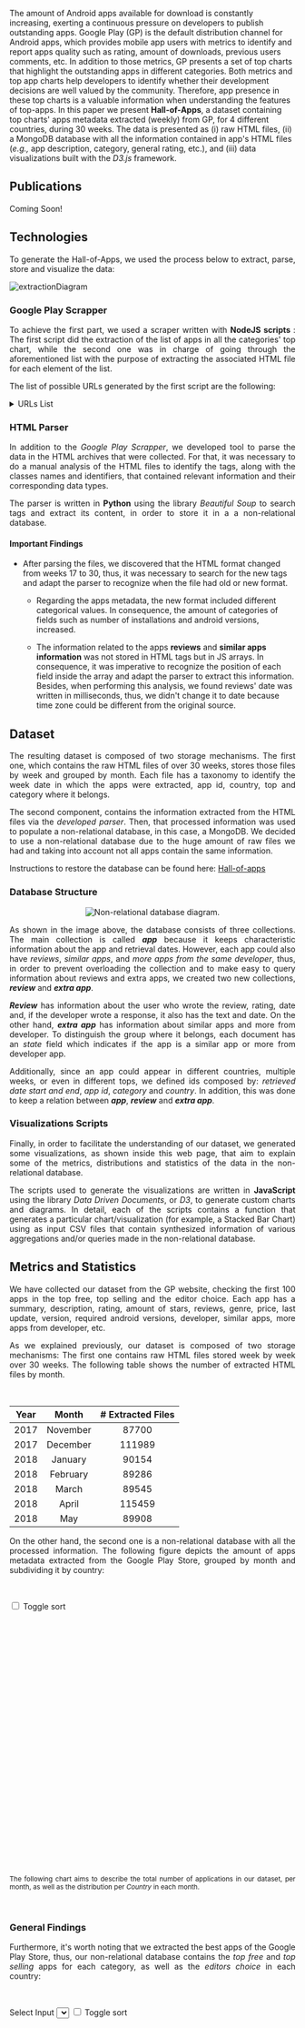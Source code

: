 
The amount of Android apps available for download is constantly increasing, exerting a continuous pressure on developers to publish outstanding apps. Google Play (GP) is the default distribution channel for Android apps, which provides mobile app users  with metrics to identify and report apps quality such as rating, amount of downloads, previous users comments, etc. In addition to those metrics, GP presents a set of top charts that highlight the outstanding apps in different categories. Both metrics and top app charts help developers to identify whether their development decisions are well valued by the community. Therefore, app presence in these top charts is a valuable information when understanding the features of top-apps. In this paper we present **Hall-of-Apps**, a dataset containing top charts' apps metadata extracted (weekly) from GP, for 4 different countries, during 30 weeks. The data is presented as (i) raw HTML files, (ii) a MongoDB database with all the information contained in app's HTML files (_e.g.,_ app description, category, general rating, etc.), and (iii) data visualizations built with the _D3.js_ framework.

## Publications
<p align="justify">
Coming Soon!
</p>

## Technologies
<p align="justify">
To generate the Hall-of-Apps, we used the process below to extract, parse, store and visualize the data:
</p>

![extractionDiagram](/assets/imgs/structural/extraction.jpg)

### Google Play Scrapper
<p align="justify">
  To achieve the first part, we used a scraper written with <strong>NodeJS scripts </strong>: The first script did the extraction of the list of apps in all the categories' top chart, while the second one was in charge of going through the aforementioned list with the purpose of extracting the associated HTML file for each element of the list.
</p>

<p align="justify">
The list of possible URLs generated by the first script are the following:
</p>

<details>
  <summary>URLs List</summary>
  
  ```json
[
    {
        "id": 1,
        "pathName": "editorChoice",
        "path": "https://play.google.com/store/apps/collection/promotion_3002800_editors_choice_apps?hl=en&gl=co",
        "country": "co"
    },
    {
        "id": 2,
        "pathName": "general_topFree",
        "path": "https://play.google.com/store/apps/collection/topselling_free?hl=en&gl=co",
        "country": "co"
    },
    {
        "id": 3,
        "pathName": "general_topSelling",
        "path": "https://play.google.com/store/apps/collection/topselling_paid?hl=en&gl=co",
        "country": "co"
    },
    {
        "id": 4,
        "pathName": "art_and_design_topFree",
        "path": "https://play.google.com/store/apps/category/ART_AND_DESIGN/collection/topselling_free?hl=en&gl=co",
        "country": "co"
    },
    {
        "id": 5,
        "pathName": "art_and_design_topSelling",
        "path": "https://play.google.com/store/apps/category/ART_AND_DESIGN/collection/topselling_paid?hl=en&gl=co",
        "country": "co"
    },
    {
        "id": 6,
        "pathName": "auto_and_vehicles_topFree",
        "path": "https://play.google.com/store/apps/category/AUTO_AND_VEHICLES/collection/topselling_free?hl=en&gl=co",
        "country": "co"
    },
    {
        "id": 7,
        "pathName": "auto_and_vehicles_topSelling",
        "path": "https://play.google.com/store/apps/category/AUTO_AND_VEHICLES/collection/topselling_paid?hl=en&gl=co",
        "country": "co"
    },
    {
        "id": 8,
        "pathName": "beauty_topFree",
        "path": "https://play.google.com/store/apps/category/BEAUTY/collection/topselling_free?hl=en&gl=co",
        "country": "co"
    },
    {
        "id": 9,
        "pathName": "beauty_topSelling",
        "path": "https://play.google.com/store/apps/category/BEAUTY/collection/topselling_paid?hl=en&gl=co",
        "country": "co"
    },
    {
        "id": 10,
        "pathName": "books_and_reference_topFree",
        "path": "https://play.google.com/store/apps/category/BOOKS_AND_REFERENCE/collection/topselling_free?hl=en&gl=co",
        "country": "co"
    },
    {
        "id": 11,
        "pathName": "books_and_reference_topSelling",
        "path": "https://play.google.com/store/apps/category/BOOKS_AND_REFERENCE/collection/topselling_paid?hl=en&gl=co",
        "country": "co"
    },
    {
        "id": 12,
        "pathName": "business_topFree",
        "path": "https://play.google.com/store/apps/category/BUSINESS/collection/topselling_free?hl=en&gl=co",
        "country": "co"
    },
    {
        "id": 13,
        "pathName": "business_topSelling",
        "path": "https://play.google.com/store/apps/category/BUSINESS/collection/topselling_paid?hl=en&gl=co",
        "country": "co"
    },
    {
        "id": 14,
        "pathName": "comics_topFree",
        "path": "https://play.google.com/store/apps/category/COMICS/collection/topselling_free?hl=en&gl=co",
        "country": "co"
    },
    {
        "id": 15,
        "pathName": "comics_topSelling",
        "path": "https://play.google.com/store/apps/category/COMICS/collection/topselling_paid?hl=en&gl=co",
        "country": "co"
    },
    {
        "id": 16,
        "pathName": "communication_topFree",
        "path": "https://play.google.com/store/apps/category/COMMUNICATION/collection/topselling_free?hl=en&gl=co",
        "country": "co"
    },
    {
        "id": 17,
        "pathName": "communication_topSelling",
        "path": "https://play.google.com/store/apps/category/COMMUNICATION/collection/topselling_paid?hl=en&gl=co",
        "country": "co"
    },
    {
        "id": 18,
        "pathName": "dating_topFree",
        "path": "https://play.google.com/store/apps/category/DATING/collection/topselling_free?hl=en&gl=co",
        "country": "co"
    },
    {
        "id": 19,
        "pathName": "dating_topSelling",
        "path": "https://play.google.com/store/apps/category/DATING/collection/topselling_paid?hl=en&gl=co",
        "country": "co"
    },
    {
        "id": 20,
        "pathName": "education_topFree",
        "path": "https://play.google.com/store/apps/category/EDUCATION/collection/topselling_free?hl=en&gl=co",
        "country": "co"
    },
    {
        "id": 21,
        "pathName": "education_topSelling",
        "path": "https://play.google.com/store/apps/category/EDUCATION/collection/topselling_paid?hl=en&gl=co",
        "country": "co"
    },
    {
        "id": 22,
        "pathName": "entertainment_topFree",
        "path": "https://play.google.com/store/apps/category/ENTERTAINMENT/collection/topselling_free?hl=en&gl=co",
        "country": "co"
    },
    {
        "id": 23,
        "pathName": "entertainment_topSelling",
        "path": "https://play.google.com/store/apps/category/ENTERTAINMENT/collection/topselling_paid?hl=en&gl=co",
        "country": "co"
    },
    {
        "id": 24,
        "pathName": "events_topFree",
        "path": "https://play.google.com/store/apps/category/EVENTS/collection/topselling_free?hl=en&gl=co",
        "country": "co"
    },
    {
        "id": 25,
        "pathName": "events_topSelling",
        "path": "https://play.google.com/store/apps/category/EVENTS/collection/topselling_paid?hl=en&gl=co",
        "country": "co"
    },
    {
        "id": 26,
        "pathName": "finance_topFree",
        "path": "https://play.google.com/store/apps/category/FINANCE/collection/topselling_free?hl=en&gl=co",
        "country": "co"
    },
    {
        "id": 27,
        "pathName": "finance_topSelling",
        "path": "https://play.google.com/store/apps/category/FINANCE/collection/topselling_paid?hl=en&gl=co",
        "country": "co"
    },
    {
        "id": 28,
        "pathName": "food_and_drink_topFree",
        "path": "https://play.google.com/store/apps/category/FOOD_AND_DRINK/collection/topselling_free?hl=en&gl=co",
        "country": "co"
    },
    {
        "id": 29,
        "pathName": "food_and_drink_topSelling",
        "path": "https://play.google.com/store/apps/category/FOOD_AND_DRINK/collection/topselling_paid?hl=en&gl=co",
        "country": "co"
    },
    {
        "id": 30,
        "pathName": "health_and_fitness_topFree",
        "path": "https://play.google.com/store/apps/category/HEALTH_AND_FITNESS/collection/topselling_free?hl=en&gl=co",
        "country": "co"
    },
    {
        "id": 31,
        "pathName": "health_and_fitness_topSelling",
        "path": "https://play.google.com/store/apps/category/HEALTH_AND_FITNESS/collection/topselling_paid?hl=en&gl=co",
        "country": "co"
    },
    {
        "id": 32,
        "pathName": "house_and_home_topFree",
        "path": "https://play.google.com/store/apps/category/HOUSE_AND_HOME/collection/topselling_free?hl=en&gl=co",
        "country": "co"
    },
    {
        "id": 33,
        "pathName": "house_and_home_topSelling",
        "path": "https://play.google.com/store/apps/category/HOUSE_AND_HOME/collection/topselling_paid?hl=en&gl=co",
        "country": "co"
    },
    {
        "id": 34,
        "pathName": "libraries_and_demo_topFree",
        "path": "https://play.google.com/store/apps/category/LIBRARIES_AND_DEMO/collection/topselling_free?hl=en&gl=co",
        "country": "co"
    },
    {
        "id": 35,
        "pathName": "libraries_and_demo_topSelling",
        "path": "https://play.google.com/store/apps/category/LIBRARIES_AND_DEMO/collection/topselling_paid?hl=en&gl=co",
        "country": "co"
    },
    {
        "id": 36,
        "pathName": "lifestyle_topFree",
        "path": "https://play.google.com/store/apps/category/LIFESTYLE/collection/topselling_free?hl=en&gl=co",
        "country": "co"
    },
    {
        "id": 37,
        "pathName": "lifestyle_topSelling",
        "path": "https://play.google.com/store/apps/category/LIFESTYLE/collection/topselling_paid?hl=en&gl=co",
        "country": "co"
    },
    {
        "id": 38,
        "pathName": "maps_and_navigation_topFree",
        "path": "https://play.google.com/store/apps/category/MAPS_AND_NAVIGATION/collection/topselling_free?hl=en&gl=co",
        "country": "co"
    },
    {
        "id": 39,
        "pathName": "maps_and_navigation_topSelling",
        "path": "https://play.google.com/store/apps/category/MAPS_AND_NAVIGATION/collection/topselling_paid?hl=en&gl=co",
        "country": "co"
    },
    {
        "id": 40,
        "pathName": "medical_topFree",
        "path": "https://play.google.com/store/apps/category/MEDICAL/collection/topselling_free?hl=en&gl=co",
        "country": "co"
    },
    {
        "id": 41,
        "pathName": "medical_topSelling",
        "path": "https://play.google.com/store/apps/category/MEDICAL/collection/topselling_paid?hl=en&gl=co",
        "country": "co"
    },
    {
        "id": 42,
        "pathName": "music_and_audio_topFree",
        "path": "https://play.google.com/store/apps/category/MUSIC_AND_AUDIO/collection/topselling_free?hl=en&gl=co",
        "country": "co"
    },
    {
        "id": 43,
        "pathName": "music_and_audio_topSelling",
        "path": "https://play.google.com/store/apps/category/MUSIC_AND_AUDIO/collection/topselling_paid?hl=en&gl=co",
        "country": "co"
    },
    {
        "id": 44,
        "pathName": "news_and_magazines_topFree",
        "path": "https://play.google.com/store/apps/category/NEWS_AND_MAGAZINES/collection/topselling_free?hl=en&gl=co",
        "country": "co"
    },
    {
        "id": 45,
        "pathName": "news_and_magazines_topSelling",
        "path": "https://play.google.com/store/apps/category/NEWS_AND_MAGAZINES/collection/topselling_paid?hl=en&gl=co",
        "country": "co"
    },
    {
        "id": 46,
        "pathName": "parenting_topFree",
        "path": "https://play.google.com/store/apps/category/PARENTING/collection/topselling_free?hl=en&gl=co",
        "country": "co"
    },
    {
        "id": 47,
        "pathName": "parenting_topSelling",
        "path": "https://play.google.com/store/apps/category/PARENTING/collection/topselling_paid?hl=en&gl=co",
        "country": "co"
    },
    {
        "id": 48,
        "pathName": "personalization_topFree",
        "path": "https://play.google.com/store/apps/category/PERSONALIZATION/collection/topselling_free?hl=en&gl=co",
        "country": "co"
    },
    {
        "id": 49,
        "pathName": "personalization_topSelling",
        "path": "https://play.google.com/store/apps/category/PERSONALIZATION/collection/topselling_paid?hl=en&gl=co",
        "country": "co"
    },
    {
        "id": 50,
        "pathName": "photography_topFree",
        "path": "https://play.google.com/store/apps/category/PHOTOGRAPHY/collection/topselling_free?hl=en&gl=co",
        "country": "co"
    },
    {
        "id": 51,
        "pathName": "photography_topSelling",
        "path": "https://play.google.com/store/apps/category/PHOTOGRAPHY/collection/topselling_paid?hl=en&gl=co",
        "country": "co"
    },
    {
        "id": 52,
        "pathName": "productivity_topFree",
        "path": "https://play.google.com/store/apps/category/PRODUCTIVITY/collection/topselling_free?hl=en&gl=co",
        "country": "co"
    },
    {
        "id": 53,
        "pathName": "productivity_topSelling",
        "path": "https://play.google.com/store/apps/category/PRODUCTIVITY/collection/topselling_paid?hl=en&gl=co",
        "country": "co"
    },
    {
        "id": 54,
        "pathName": "shopping_topFree",
        "path": "https://play.google.com/store/apps/category/SHOPPING/collection/topselling_free?hl=en&gl=co",
        "country": "co"
    },
    {
        "id": 55,
        "pathName": "shopping_topSelling",
        "path": "https://play.google.com/store/apps/category/SHOPPING/collection/topselling_paid?hl=en&gl=co",
        "country": "co"
    },
    {
        "id": 56,
        "pathName": "social_topFree",
        "path": "https://play.google.com/store/apps/category/SOCIAL/collection/topselling_free?hl=en&gl=co",
        "country": "co"
    },
    {
        "id": 57,
        "pathName": "social_topSelling",
        "path": "https://play.google.com/store/apps/category/SOCIAL/collection/topselling_paid?hl=en&gl=co",
        "country": "co"
    },
    {
        "id": 58,
        "pathName": "sports_topFree",
        "path": "https://play.google.com/store/apps/category/SPORTS/collection/topselling_free?hl=en&gl=co",
        "country": "co"
    },
    {
        "id": 59,
        "pathName": "sports_topSelling",
        "path": "https://play.google.com/store/apps/category/SPORTS/collection/topselling_paid?hl=en&gl=co",
        "country": "co"
    },
    {
        "id": 60,
        "pathName": "tools_topFree",
        "path": "https://play.google.com/store/apps/category/TOOLS/collection/topselling_free?hl=en&gl=co",
        "country": "co"
    },
    {
        "id": 61,
        "pathName": "tools_topSelling",
        "path": "https://play.google.com/store/apps/category/TOOLS/collection/topselling_paid?hl=en&gl=co",
        "country": "co"
    },
    {
        "id": 62,
        "pathName": "travel_and_local_topFree",
        "path": "https://play.google.com/store/apps/category/TRAVEL_AND_LOCAL/collection/topselling_free?hl=en&gl=co",
        "country": "co"
    },
    {
        "id": 63,
        "pathName": "travel_and_local_topSelling",
        "path": "https://play.google.com/store/apps/category/TRAVEL_AND_LOCAL/collection/topselling_paid?hl=en&gl=co",
        "country": "co"
    },
    {
        "id": 64,
        "pathName": "video_players_topFree",
        "path": "https://play.google.com/store/apps/category/VIDEO_PLAYERS/collection/topselling_free?hl=en&gl=co",
        "country": "co"
    },
    {
        "id": 65,
        "pathName": "video_players_topSelling",
        "path": "https://play.google.com/store/apps/category/VIDEO_PLAYERS/collection/topselling_paid?hl=en&gl=co",
        "country": "co"
    },
    {
        "id": 66,
        "pathName": "weather_topFree",
        "path": "https://play.google.com/store/apps/category/WEATHER/collection/topselling_free?hl=en&gl=co",
        "country": "co"
    },
    {
        "id": 67,
        "pathName": "weather_topSelling",
        "path": "https://play.google.com/store/apps/category/WEATHER/collection/topselling_paid?hl=en&gl=co",
        "country": "co"
    },
    {
        "id": 68,
        "pathName": "editorChoice",
        "path": "https://play.google.com/store/apps/collection/promotion_3002800_editors_choice_apps?hl=en&gl=us",
        "country": "us"
    },
    {
        "id": 69,
        "pathName": "general_topFree",
        "path": "https://play.google.com/store/apps/collection/topselling_free?hl=en&gl=us",
        "country": "us"
    },
    {
        "id": 70,
        "pathName": "general_topSelling",
        "path": "https://play.google.com/store/apps/collection/topselling_paid?hl=en&gl=us",
        "country": "us"
    },
    {
        "id": 71,
        "pathName": "art_and_design_topFree",
        "path": "https://play.google.com/store/apps/category/ART_AND_DESIGN/collection/topselling_free?hl=en&gl=us",
        "country": "us"
    },
    {
        "id": 72,
        "pathName": "art_and_design_topSelling",
        "path": "https://play.google.com/store/apps/category/ART_AND_DESIGN/collection/topselling_paid?hl=en&gl=us",
        "country": "us"
    },
    {
        "id": 73,
        "pathName": "auto_and_vehicles_topFree",
        "path": "https://play.google.com/store/apps/category/AUTO_AND_VEHICLES/collection/topselling_free?hl=en&gl=us",
        "country": "us"
    },
    {
        "id": 74,
        "pathName": "auto_and_vehicles_topSelling",
        "path": "https://play.google.com/store/apps/category/AUTO_AND_VEHICLES/collection/topselling_paid?hl=en&gl=us",
        "country": "us"
    },
    {
        "id": 75,
        "pathName": "beauty_topFree",
        "path": "https://play.google.com/store/apps/category/BEAUTY/collection/topselling_free?hl=en&gl=us",
        "country": "us"
    },
    {
        "id": 76,
        "pathName": "beauty_topSelling",
        "path": "https://play.google.com/store/apps/category/BEAUTY/collection/topselling_paid?hl=en&gl=us",
        "country": "us"
    },
    {
        "id": 77,
        "pathName": "books_and_reference_topFree",
        "path": "https://play.google.com/store/apps/category/BOOKS_AND_REFERENCE/collection/topselling_free?hl=en&gl=us",
        "country": "us"
    },
    {
        "id": 78,
        "pathName": "books_and_reference_topSelling",
        "path": "https://play.google.com/store/apps/category/BOOKS_AND_REFERENCE/collection/topselling_paid?hl=en&gl=us",
        "country": "us"
    },
    {
        "id": 79,
        "pathName": "business_topFree",
        "path": "https://play.google.com/store/apps/category/BUSINESS/collection/topselling_free?hl=en&gl=us",
        "country": "us"
    },
    {
        "id": 80,
        "pathName": "business_topSelling",
        "path": "https://play.google.com/store/apps/category/BUSINESS/collection/topselling_paid?hl=en&gl=us",
        "country": "us"
    },
    {
        "id": 81,
        "pathName": "comics_topFree",
        "path": "https://play.google.com/store/apps/category/COMICS/collection/topselling_free?hl=en&gl=us",
        "country": "us"
    },
    {
        "id": 82,
        "pathName": "comics_topSelling",
        "path": "https://play.google.com/store/apps/category/COMICS/collection/topselling_paid?hl=en&gl=us",
        "country": "us"
    },
    {
        "id": 83,
        "pathName": "communication_topFree",
        "path": "https://play.google.com/store/apps/category/COMMUNICATION/collection/topselling_free?hl=en&gl=us",
        "country": "us"
    },
    {
        "id": 84,
        "pathName": "communication_topSelling",
        "path": "https://play.google.com/store/apps/category/COMMUNICATION/collection/topselling_paid?hl=en&gl=us",
        "country": "us"
    },
    {
        "id": 85,
        "pathName": "dating_topFree",
        "path": "https://play.google.com/store/apps/category/DATING/collection/topselling_free?hl=en&gl=us",
        "country": "us"
    },
    {
        "id": 86,
        "pathName": "dating_topSelling",
        "path": "https://play.google.com/store/apps/category/DATING/collection/topselling_paid?hl=en&gl=us",
        "country": "us"
    },
    {
        "id": 87,
        "pathName": "education_topFree",
        "path": "https://play.google.com/store/apps/category/EDUCATION/collection/topselling_free?hl=en&gl=us",
        "country": "us"
    },
    {
        "id": 88,
        "pathName": "education_topSelling",
        "path": "https://play.google.com/store/apps/category/EDUCATION/collection/topselling_paid?hl=en&gl=us",
        "country": "us"
    },
    {
        "id": 89,
        "pathName": "entertainment_topFree",
        "path": "https://play.google.com/store/apps/category/ENTERTAINMENT/collection/topselling_free?hl=en&gl=us",
        "country": "us"
    },
    {
        "id": 90,
        "pathName": "entertainment_topSelling",
        "path": "https://play.google.com/store/apps/category/ENTERTAINMENT/collection/topselling_paid?hl=en&gl=us",
        "country": "us"
    },
    {
        "id": 91,
        "pathName": "events_topFree",
        "path": "https://play.google.com/store/apps/category/EVENTS/collection/topselling_free?hl=en&gl=us",
        "country": "us"
    },
    {
        "id": 92,
        "pathName": "events_topSelling",
        "path": "https://play.google.com/store/apps/category/EVENTS/collection/topselling_paid?hl=en&gl=us",
        "country": "us"
    },
    {
        "id": 93,
        "pathName": "finance_topFree",
        "path": "https://play.google.com/store/apps/category/FINANCE/collection/topselling_free?hl=en&gl=us",
        "country": "us"
    },
    {
        "id": 94,
        "pathName": "finance_topSelling",
        "path": "https://play.google.com/store/apps/category/FINANCE/collection/topselling_paid?hl=en&gl=us",
        "country": "us"
    },
    {
        "id": 95,
        "pathName": "food_and_drink_topFree",
        "path": "https://play.google.com/store/apps/category/FOOD_AND_DRINK/collection/topselling_free?hl=en&gl=us",
        "country": "us"
    },
    {
        "id": 96,
        "pathName": "food_and_drink_topSelling",
        "path": "https://play.google.com/store/apps/category/FOOD_AND_DRINK/collection/topselling_paid?hl=en&gl=us",
        "country": "us"
    },
    {
        "id": 97,
        "pathName": "health_and_fitness_topFree",
        "path": "https://play.google.com/store/apps/category/HEALTH_AND_FITNESS/collection/topselling_free?hl=en&gl=us",
        "country": "us"
    },
    {
        "id": 98,
        "pathName": "health_and_fitness_topSelling",
        "path": "https://play.google.com/store/apps/category/HEALTH_AND_FITNESS/collection/topselling_paid?hl=en&gl=us",
        "country": "us"
    },
    {
        "id": 99,
        "pathName": "house_and_home_topFree",
        "path": "https://play.google.com/store/apps/category/HOUSE_AND_HOME/collection/topselling_free?hl=en&gl=us",
        "country": "us"
    },
    {
        "id": 100,
        "pathName": "house_and_home_topSelling",
        "path": "https://play.google.com/store/apps/category/HOUSE_AND_HOME/collection/topselling_paid?hl=en&gl=us",
        "country": "us"
    },
    {
        "id": 101,
        "pathName": "libraries_and_demo_topFree",
        "path": "https://play.google.com/store/apps/category/LIBRARIES_AND_DEMO/collection/topselling_free?hl=en&gl=us",
        "country": "us"
    },
    {
        "id": 102,
        "pathName": "libraries_and_demo_topSelling",
        "path": "https://play.google.com/store/apps/category/LIBRARIES_AND_DEMO/collection/topselling_paid?hl=en&gl=us",
        "country": "us"
    },
    {
        "id": 103,
        "pathName": "lifestyle_topFree",
        "path": "https://play.google.com/store/apps/category/LIFESTYLE/collection/topselling_free?hl=en&gl=us",
        "country": "us"
    },
    {
        "id": 104,
        "pathName": "lifestyle_topSelling",
        "path": "https://play.google.com/store/apps/category/LIFESTYLE/collection/topselling_paid?hl=en&gl=us",
        "country": "us"
    },
    {
        "id": 105,
        "pathName": "maps_and_navigation_topFree",
        "path": "https://play.google.com/store/apps/category/MAPS_AND_NAVIGATION/collection/topselling_free?hl=en&gl=us",
        "country": "us"
    },
    {
        "id": 106,
        "pathName": "maps_and_navigation_topSelling",
        "path": "https://play.google.com/store/apps/category/MAPS_AND_NAVIGATION/collection/topselling_paid?hl=en&gl=us",
        "country": "us"
    },
    {
        "id": 107,
        "pathName": "medical_topFree",
        "path": "https://play.google.com/store/apps/category/MEDICAL/collection/topselling_free?hl=en&gl=us",
        "country": "us"
    },
    {
        "id": 108,
        "pathName": "medical_topSelling",
        "path": "https://play.google.com/store/apps/category/MEDICAL/collection/topselling_paid?hl=en&gl=us",
        "country": "us"
    },
    {
        "id": 109,
        "pathName": "music_and_audio_topFree",
        "path": "https://play.google.com/store/apps/category/MUSIC_AND_AUDIO/collection/topselling_free?hl=en&gl=us",
        "country": "us"
    },
    {
        "id": 110,
        "pathName": "music_and_audio_topSelling",
        "path": "https://play.google.com/store/apps/category/MUSIC_AND_AUDIO/collection/topselling_paid?hl=en&gl=us",
        "country": "us"
    },
    {
        "id": 111,
        "pathName": "news_and_magazines_topFree",
        "path": "https://play.google.com/store/apps/category/NEWS_AND_MAGAZINES/collection/topselling_free?hl=en&gl=us",
        "country": "us"
    },
    {
        "id": 112,
        "pathName": "news_and_magazines_topSelling",
        "path": "https://play.google.com/store/apps/category/NEWS_AND_MAGAZINES/collection/topselling_paid?hl=en&gl=us",
        "country": "us"
    },
    {
        "id": 113,
        "pathName": "parenting_topFree",
        "path": "https://play.google.com/store/apps/category/PARENTING/collection/topselling_free?hl=en&gl=us",
        "country": "us"
    },
    {
        "id": 114,
        "pathName": "parenting_topSelling",
        "path": "https://play.google.com/store/apps/category/PARENTING/collection/topselling_paid?hl=en&gl=us",
        "country": "us"
    },
    {
        "id": 115,
        "pathName": "personalization_topFree",
        "path": "https://play.google.com/store/apps/category/PERSONALIZATION/collection/topselling_free?hl=en&gl=us",
        "country": "us"
    },
    {
        "id": 116,
        "pathName": "personalization_topSelling",
        "path": "https://play.google.com/store/apps/category/PERSONALIZATION/collection/topselling_paid?hl=en&gl=us",
        "country": "us"
    },
    {
        "id": 117,
        "pathName": "photography_topFree",
        "path": "https://play.google.com/store/apps/category/PHOTOGRAPHY/collection/topselling_free?hl=en&gl=us",
        "country": "us"
    },
    {
        "id": 118,
        "pathName": "photography_topSelling",
        "path": "https://play.google.com/store/apps/category/PHOTOGRAPHY/collection/topselling_paid?hl=en&gl=us",
        "country": "us"
    },
    {
        "id": 119,
        "pathName": "productivity_topFree",
        "path": "https://play.google.com/store/apps/category/PRODUCTIVITY/collection/topselling_free?hl=en&gl=us",
        "country": "us"
    },
    {
        "id": 120,
        "pathName": "productivity_topSelling",
        "path": "https://play.google.com/store/apps/category/PRODUCTIVITY/collection/topselling_paid?hl=en&gl=us",
        "country": "us"
    },
    {
        "id": 121,
        "pathName": "shopping_topFree",
        "path": "https://play.google.com/store/apps/category/SHOPPING/collection/topselling_free?hl=en&gl=us",
        "country": "us"
    },
    {
        "id": 122,
        "pathName": "shopping_topSelling",
        "path": "https://play.google.com/store/apps/category/SHOPPING/collection/topselling_paid?hl=en&gl=us",
        "country": "us"
    },
    {
        "id": 123,
        "pathName": "social_topFree",
        "path": "https://play.google.com/store/apps/category/SOCIAL/collection/topselling_free?hl=en&gl=us",
        "country": "us"
    },
    {
        "id": 124,
        "pathName": "social_topSelling",
        "path": "https://play.google.com/store/apps/category/SOCIAL/collection/topselling_paid?hl=en&gl=us",
        "country": "us"
    },
    {
        "id": 125,
        "pathName": "sports_topFree",
        "path": "https://play.google.com/store/apps/category/SPORTS/collection/topselling_free?hl=en&gl=us",
        "country": "us"
    },
    {
        "id": 126,
        "pathName": "sports_topSelling",
        "path": "https://play.google.com/store/apps/category/SPORTS/collection/topselling_paid?hl=en&gl=us",
        "country": "us"
    },
    {
        "id": 127,
        "pathName": "tools_topFree",
        "path": "https://play.google.com/store/apps/category/TOOLS/collection/topselling_free?hl=en&gl=us",
        "country": "us"
    },
    {
        "id": 128,
        "pathName": "tools_topSelling",
        "path": "https://play.google.com/store/apps/category/TOOLS/collection/topselling_paid?hl=en&gl=us",
        "country": "us"
    },
    {
        "id": 129,
        "pathName": "travel_and_local_topFree",
        "path": "https://play.google.com/store/apps/category/TRAVEL_AND_LOCAL/collection/topselling_free?hl=en&gl=us",
        "country": "us"
    },
    {
        "id": 130,
        "pathName": "travel_and_local_topSelling",
        "path": "https://play.google.com/store/apps/category/TRAVEL_AND_LOCAL/collection/topselling_paid?hl=en&gl=us",
        "country": "us"
    },
    {
        "id": 131,
        "pathName": "video_players_topFree",
        "path": "https://play.google.com/store/apps/category/VIDEO_PLAYERS/collection/topselling_free?hl=en&gl=us",
        "country": "us"
    },
    {
        "id": 132,
        "pathName": "video_players_topSelling",
        "path": "https://play.google.com/store/apps/category/VIDEO_PLAYERS/collection/topselling_paid?hl=en&gl=us",
        "country": "us"
    },
    {
        "id": 133,
        "pathName": "weather_topFree",
        "path": "https://play.google.com/store/apps/category/WEATHER/collection/topselling_free?hl=en&gl=us",
        "country": "us"
    },
    {
        "id": 134,
        "pathName": "weather_topSelling",
        "path": "https://play.google.com/store/apps/category/WEATHER/collection/topselling_paid?hl=en&gl=us",
        "country": "us"
    },
    {
        "id": 135,
        "pathName": "editorChoice",
        "path": "https://play.google.com/store/apps/collection/promotion_3002800_editors_choice_apps?hl=en&gl=br",
        "country": "br"
    },
    {
        "id": 136,
        "pathName": "general_topFree",
        "path": "https://play.google.com/store/apps/collection/topselling_free?hl=en&gl=br",
        "country": "br"
    },
    {
        "id": 137,
        "pathName": "general_topSelling",
        "path": "https://play.google.com/store/apps/collection/topselling_paid?hl=en&gl=br",
        "country": "br"
    },
    {
        "id": 138,
        "pathName": "art_and_design_topFree",
        "path": "https://play.google.com/store/apps/category/ART_AND_DESIGN/collection/topselling_free?hl=en&gl=br",
        "country": "br"
    },
    {
        "id": 139,
        "pathName": "art_and_design_topSelling",
        "path": "https://play.google.com/store/apps/category/ART_AND_DESIGN/collection/topselling_paid?hl=en&gl=br",
        "country": "br"
    },
    {
        "id": 140,
        "pathName": "auto_and_vehicles_topFree",
        "path": "https://play.google.com/store/apps/category/AUTO_AND_VEHICLES/collection/topselling_free?hl=en&gl=br",
        "country": "br"
    },
    {
        "id": 141,
        "pathName": "auto_and_vehicles_topSelling",
        "path": "https://play.google.com/store/apps/category/AUTO_AND_VEHICLES/collection/topselling_paid?hl=en&gl=br",
        "country": "br"
    },
    {
        "id": 142,
        "pathName": "beauty_topFree",
        "path": "https://play.google.com/store/apps/category/BEAUTY/collection/topselling_free?hl=en&gl=br",
        "country": "br"
    },
    {
        "id": 143,
        "pathName": "beauty_topSelling",
        "path": "https://play.google.com/store/apps/category/BEAUTY/collection/topselling_paid?hl=en&gl=br",
        "country": "br"
    },
    {
        "id": 144,
        "pathName": "books_and_reference_topFree",
        "path": "https://play.google.com/store/apps/category/BOOKS_AND_REFERENCE/collection/topselling_free?hl=en&gl=br",
        "country": "br"
    },
    {
        "id": 145,
        "pathName": "books_and_reference_topSelling",
        "path": "https://play.google.com/store/apps/category/BOOKS_AND_REFERENCE/collection/topselling_paid?hl=en&gl=br",
        "country": "br"
    },
    {
        "id": 146,
        "pathName": "business_topFree",
        "path": "https://play.google.com/store/apps/category/BUSINESS/collection/topselling_free?hl=en&gl=br",
        "country": "br"
    },
    {
        "id": 147,
        "pathName": "business_topSelling",
        "path": "https://play.google.com/store/apps/category/BUSINESS/collection/topselling_paid?hl=en&gl=br",
        "country": "br"
    },
    {
        "id": 148,
        "pathName": "comics_topFree",
        "path": "https://play.google.com/store/apps/category/COMICS/collection/topselling_free?hl=en&gl=br",
        "country": "br"
    },
    {
        "id": 149,
        "pathName": "comics_topSelling",
        "path": "https://play.google.com/store/apps/category/COMICS/collection/topselling_paid?hl=en&gl=br",
        "country": "br"
    },
    {
        "id": 150,
        "pathName": "communication_topFree",
        "path": "https://play.google.com/store/apps/category/COMMUNICATION/collection/topselling_free?hl=en&gl=br",
        "country": "br"
    },
    {
        "id": 151,
        "pathName": "communication_topSelling",
        "path": "https://play.google.com/store/apps/category/COMMUNICATION/collection/topselling_paid?hl=en&gl=br",
        "country": "br"
    },
    {
        "id": 152,
        "pathName": "dating_topFree",
        "path": "https://play.google.com/store/apps/category/DATING/collection/topselling_free?hl=en&gl=br",
        "country": "br"
    },
    {
        "id": 153,
        "pathName": "dating_topSelling",
        "path": "https://play.google.com/store/apps/category/DATING/collection/topselling_paid?hl=en&gl=br",
        "country": "br"
    },
    {
        "id": 154,
        "pathName": "education_topFree",
        "path": "https://play.google.com/store/apps/category/EDUCATION/collection/topselling_free?hl=en&gl=br",
        "country": "br"
    },
    {
        "id": 155,
        "pathName": "education_topSelling",
        "path": "https://play.google.com/store/apps/category/EDUCATION/collection/topselling_paid?hl=en&gl=br",
        "country": "br"
    },
    {
        "id": 156,
        "pathName": "entertainment_topFree",
        "path": "https://play.google.com/store/apps/category/ENTERTAINMENT/collection/topselling_free?hl=en&gl=br",
        "country": "br"
    },
    {
        "id": 157,
        "pathName": "entertainment_topSelling",
        "path": "https://play.google.com/store/apps/category/ENTERTAINMENT/collection/topselling_paid?hl=en&gl=br",
        "country": "br"
    },
    {
        "id": 158,
        "pathName": "events_topFree",
        "path": "https://play.google.com/store/apps/category/EVENTS/collection/topselling_free?hl=en&gl=br",
        "country": "br"
    },
    {
        "id": 159,
        "pathName": "events_topSelling",
        "path": "https://play.google.com/store/apps/category/EVENTS/collection/topselling_paid?hl=en&gl=br",
        "country": "br"
    },
    {
        "id": 160,
        "pathName": "finance_topFree",
        "path": "https://play.google.com/store/apps/category/FINANCE/collection/topselling_free?hl=en&gl=br",
        "country": "br"
    },
    {
        "id": 161,
        "pathName": "finance_topSelling",
        "path": "https://play.google.com/store/apps/category/FINANCE/collection/topselling_paid?hl=en&gl=br",
        "country": "br"
    },
    {
        "id": 162,
        "pathName": "food_and_drink_topFree",
        "path": "https://play.google.com/store/apps/category/FOOD_AND_DRINK/collection/topselling_free?hl=en&gl=br",
        "country": "br"
    },
    {
        "id": 163,
        "pathName": "food_and_drink_topSelling",
        "path": "https://play.google.com/store/apps/category/FOOD_AND_DRINK/collection/topselling_paid?hl=en&gl=br",
        "country": "br"
    },
    {
        "id": 164,
        "pathName": "health_and_fitness_topFree",
        "path": "https://play.google.com/store/apps/category/HEALTH_AND_FITNESS/collection/topselling_free?hl=en&gl=br",
        "country": "br"
    },
    {
        "id": 165,
        "pathName": "health_and_fitness_topSelling",
        "path": "https://play.google.com/store/apps/category/HEALTH_AND_FITNESS/collection/topselling_paid?hl=en&gl=br",
        "country": "br"
    },
    {
        "id": 166,
        "pathName": "house_and_home_topFree",
        "path": "https://play.google.com/store/apps/category/HOUSE_AND_HOME/collection/topselling_free?hl=en&gl=br",
        "country": "br"
    },
    {
        "id": 167,
        "pathName": "house_and_home_topSelling",
        "path": "https://play.google.com/store/apps/category/HOUSE_AND_HOME/collection/topselling_paid?hl=en&gl=br",
        "country": "br"
    },
    {
        "id": 168,
        "pathName": "libraries_and_demo_topFree",
        "path": "https://play.google.com/store/apps/category/LIBRARIES_AND_DEMO/collection/topselling_free?hl=en&gl=br",
        "country": "br"
    },
    {
        "id": 169,
        "pathName": "libraries_and_demo_topSelling",
        "path": "https://play.google.com/store/apps/category/LIBRARIES_AND_DEMO/collection/topselling_paid?hl=en&gl=br",
        "country": "br"
    },
    {
        "id": 170,
        "pathName": "lifestyle_topFree",
        "path": "https://play.google.com/store/apps/category/LIFESTYLE/collection/topselling_free?hl=en&gl=br",
        "country": "br"
    },
    {
        "id": 171,
        "pathName": "lifestyle_topSelling",
        "path": "https://play.google.com/store/apps/category/LIFESTYLE/collection/topselling_paid?hl=en&gl=br",
        "country": "br"
    },
    {
        "id": 172,
        "pathName": "maps_and_navigation_topFree",
        "path": "https://play.google.com/store/apps/category/MAPS_AND_NAVIGATION/collection/topselling_free?hl=en&gl=br",
        "country": "br"
    },
    {
        "id": 173,
        "pathName": "maps_and_navigation_topSelling",
        "path": "https://play.google.com/store/apps/category/MAPS_AND_NAVIGATION/collection/topselling_paid?hl=en&gl=br",
        "country": "br"
    },
    {
        "id": 174,
        "pathName": "medical_topFree",
        "path": "https://play.google.com/store/apps/category/MEDICAL/collection/topselling_free?hl=en&gl=br",
        "country": "br"
    },
    {
        "id": 175,
        "pathName": "medical_topSelling",
        "path": "https://play.google.com/store/apps/category/MEDICAL/collection/topselling_paid?hl=en&gl=br",
        "country": "br"
    },
    {
        "id": 176,
        "pathName": "music_and_audio_topFree",
        "path": "https://play.google.com/store/apps/category/MUSIC_AND_AUDIO/collection/topselling_free?hl=en&gl=br",
        "country": "br"
    },
    {
        "id": 177,
        "pathName": "music_and_audio_topSelling",
        "path": "https://play.google.com/store/apps/category/MUSIC_AND_AUDIO/collection/topselling_paid?hl=en&gl=br",
        "country": "br"
    },
    {
        "id": 178,
        "pathName": "news_and_magazines_topFree",
        "path": "https://play.google.com/store/apps/category/NEWS_AND_MAGAZINES/collection/topselling_free?hl=en&gl=br",
        "country": "br"
    },
    {
        "id": 179,
        "pathName": "news_and_magazines_topSelling",
        "path": "https://play.google.com/store/apps/category/NEWS_AND_MAGAZINES/collection/topselling_paid?hl=en&gl=br",
        "country": "br"
    },
    {
        "id": 180,
        "pathName": "parenting_topFree",
        "path": "https://play.google.com/store/apps/category/PARENTING/collection/topselling_free?hl=en&gl=br",
        "country": "br"
    },
    {
        "id": 181,
        "pathName": "parenting_topSelling",
        "path": "https://play.google.com/store/apps/category/PARENTING/collection/topselling_paid?hl=en&gl=br",
        "country": "br"
    },
    {
        "id": 182,
        "pathName": "personalization_topFree",
        "path": "https://play.google.com/store/apps/category/PERSONALIZATION/collection/topselling_free?hl=en&gl=br",
        "country": "br"
    },
    {
        "id": 183,
        "pathName": "personalization_topSelling",
        "path": "https://play.google.com/store/apps/category/PERSONALIZATION/collection/topselling_paid?hl=en&gl=br",
        "country": "br"
    },
    {
        "id": 184,
        "pathName": "photography_topFree",
        "path": "https://play.google.com/store/apps/category/PHOTOGRAPHY/collection/topselling_free?hl=en&gl=br",
        "country": "br"
    },
    {
        "id": 185,
        "pathName": "photography_topSelling",
        "path": "https://play.google.com/store/apps/category/PHOTOGRAPHY/collection/topselling_paid?hl=en&gl=br",
        "country": "br"
    },
    {
        "id": 186,
        "pathName": "productivity_topFree",
        "path": "https://play.google.com/store/apps/category/PRODUCTIVITY/collection/topselling_free?hl=en&gl=br",
        "country": "br"
    },
    {
        "id": 187,
        "pathName": "productivity_topSelling",
        "path": "https://play.google.com/store/apps/category/PRODUCTIVITY/collection/topselling_paid?hl=en&gl=br",
        "country": "br"
    },
    {
        "id": 188,
        "pathName": "shopping_topFree",
        "path": "https://play.google.com/store/apps/category/SHOPPING/collection/topselling_free?hl=en&gl=br",
        "country": "br"
    },
    {
        "id": 189,
        "pathName": "shopping_topSelling",
        "path": "https://play.google.com/store/apps/category/SHOPPING/collection/topselling_paid?hl=en&gl=br",
        "country": "br"
    },
    {
        "id": 190,
        "pathName": "social_topFree",
        "path": "https://play.google.com/store/apps/category/SOCIAL/collection/topselling_free?hl=en&gl=br",
        "country": "br"
    },
    {
        "id": 191,
        "pathName": "social_topSelling",
        "path": "https://play.google.com/store/apps/category/SOCIAL/collection/topselling_paid?hl=en&gl=br",
        "country": "br"
    },
    {
        "id": 192,
        "pathName": "sports_topFree",
        "path": "https://play.google.com/store/apps/category/SPORTS/collection/topselling_free?hl=en&gl=br",
        "country": "br"
    },
    {
        "id": 193,
        "pathName": "sports_topSelling",
        "path": "https://play.google.com/store/apps/category/SPORTS/collection/topselling_paid?hl=en&gl=br",
        "country": "br"
    },
    {
        "id": 194,
        "pathName": "tools_topFree",
        "path": "https://play.google.com/store/apps/category/TOOLS/collection/topselling_free?hl=en&gl=br",
        "country": "br"
    },
    {
        "id": 195,
        "pathName": "tools_topSelling",
        "path": "https://play.google.com/store/apps/category/TOOLS/collection/topselling_paid?hl=en&gl=br",
        "country": "br"
    },
    {
        "id": 196,
        "pathName": "travel_and_local_topFree",
        "path": "https://play.google.com/store/apps/category/TRAVEL_AND_LOCAL/collection/topselling_free?hl=en&gl=br",
        "country": "br"
    },
    {
        "id": 197,
        "pathName": "travel_and_local_topSelling",
        "path": "https://play.google.com/store/apps/category/TRAVEL_AND_LOCAL/collection/topselling_paid?hl=en&gl=br",
        "country": "br"
    },
    {
        "id": 198,
        "pathName": "video_players_topFree",
        "path": "https://play.google.com/store/apps/category/VIDEO_PLAYERS/collection/topselling_free?hl=en&gl=br",
        "country": "br"
    },
    {
        "id": 199,
        "pathName": "video_players_topSelling",
        "path": "https://play.google.com/store/apps/category/VIDEO_PLAYERS/collection/topselling_paid?hl=en&gl=br",
        "country": "br"
    },
    {
        "id": 200,
        "pathName": "weather_topFree",
        "path": "https://play.google.com/store/apps/category/WEATHER/collection/topselling_free?hl=en&gl=br",
        "country": "br"
    },
    {
        "id": 201,
        "pathName": "weather_topSelling",
        "path": "https://play.google.com/store/apps/category/WEATHER/collection/topselling_paid?hl=en&gl=br",
        "country": "br"
    },
    {
        "id": 202,
        "pathName": "editorChoice",
        "path": "https://play.google.com/store/apps/collection/promotion_3002800_editors_choice_apps?hl=en&gl=de",
        "country": "de"
    },
    {
        "id": 203,
        "pathName": "general_topFree",
        "path": "https://play.google.com/store/apps/collection/topselling_free?hl=en&gl=de",
        "country": "de"
    },
    {
        "id": 204,
        "pathName": "general_topSelling",
        "path": "https://play.google.com/store/apps/collection/topselling_paid?hl=en&gl=de",
        "country": "de"
    },
    {
        "id": 205,
        "pathName": "art_and_design_topFree",
        "path": "https://play.google.com/store/apps/category/ART_AND_DESIGN/collection/topselling_free?hl=en&gl=de",
        "country": "de"
    },
    {
        "id": 206,
        "pathName": "art_and_design_topSelling",
        "path": "https://play.google.com/store/apps/category/ART_AND_DESIGN/collection/topselling_paid?hl=en&gl=de",
        "country": "de"
    },
    {
        "id": 207,
        "pathName": "auto_and_vehicles_topFree",
        "path": "https://play.google.com/store/apps/category/AUTO_AND_VEHICLES/collection/topselling_free?hl=en&gl=de",
        "country": "de"
    },
    {
        "id": 208,
        "pathName": "auto_and_vehicles_topSelling",
        "path": "https://play.google.com/store/apps/category/AUTO_AND_VEHICLES/collection/topselling_paid?hl=en&gl=de",
        "country": "de"
    },
    {
        "id": 209,
        "pathName": "beauty_topFree",
        "path": "https://play.google.com/store/apps/category/BEAUTY/collection/topselling_free?hl=en&gl=de",
        "country": "de"
    },
    {
        "id": 210,
        "pathName": "beauty_topSelling",
        "path": "https://play.google.com/store/apps/category/BEAUTY/collection/topselling_paid?hl=en&gl=de",
        "country": "de"
    },
    {
        "id": 211,
        "pathName": "books_and_reference_topFree",
        "path": "https://play.google.com/store/apps/category/BOOKS_AND_REFERENCE/collection/topselling_free?hl=en&gl=de",
        "country": "de"
    },
    {
        "id": 212,
        "pathName": "books_and_reference_topSelling",
        "path": "https://play.google.com/store/apps/category/BOOKS_AND_REFERENCE/collection/topselling_paid?hl=en&gl=de",
        "country": "de"
    },
    {
        "id": 213,
        "pathName": "business_topFree",
        "path": "https://play.google.com/store/apps/category/BUSINESS/collection/topselling_free?hl=en&gl=de",
        "country": "de"
    },
    {
        "id": 214,
        "pathName": "business_topSelling",
        "path": "https://play.google.com/store/apps/category/BUSINESS/collection/topselling_paid?hl=en&gl=de",
        "country": "de"
    },
    {
        "id": 215,
        "pathName": "comics_topFree",
        "path": "https://play.google.com/store/apps/category/COMICS/collection/topselling_free?hl=en&gl=de",
        "country": "de"
    },
    {
        "id": 216,
        "pathName": "comics_topSelling",
        "path": "https://play.google.com/store/apps/category/COMICS/collection/topselling_paid?hl=en&gl=de",
        "country": "de"
    },
    {
        "id": 217,
        "pathName": "communication_topFree",
        "path": "https://play.google.com/store/apps/category/COMMUNICATION/collection/topselling_free?hl=en&gl=de",
        "country": "de"
    },
    {
        "id": 218,
        "pathName": "communication_topSelling",
        "path": "https://play.google.com/store/apps/category/COMMUNICATION/collection/topselling_paid?hl=en&gl=de",
        "country": "de"
    },
    {
        "id": 219,
        "pathName": "dating_topFree",
        "path": "https://play.google.com/store/apps/category/DATING/collection/topselling_free?hl=en&gl=de",
        "country": "de"
    },
    {
        "id": 220,
        "pathName": "dating_topSelling",
        "path": "https://play.google.com/store/apps/category/DATING/collection/topselling_paid?hl=en&gl=de",
        "country": "de"
    },
    {
        "id": 221,
        "pathName": "education_topFree",
        "path": "https://play.google.com/store/apps/category/EDUCATION/collection/topselling_free?hl=en&gl=de",
        "country": "de"
    },
    {
        "id": 222,
        "pathName": "education_topSelling",
        "path": "https://play.google.com/store/apps/category/EDUCATION/collection/topselling_paid?hl=en&gl=de",
        "country": "de"
    },
    {
        "id": 223,
        "pathName": "entertainment_topFree",
        "path": "https://play.google.com/store/apps/category/ENTERTAINMENT/collection/topselling_free?hl=en&gl=de",
        "country": "de"
    },
    {
        "id": 224,
        "pathName": "entertainment_topSelling",
        "path": "https://play.google.com/store/apps/category/ENTERTAINMENT/collection/topselling_paid?hl=en&gl=de",
        "country": "de"
    },
    {
        "id": 225,
        "pathName": "events_topFree",
        "path": "https://play.google.com/store/apps/category/EVENTS/collection/topselling_free?hl=en&gl=de",
        "country": "de"
    },
    {
        "id": 226,
        "pathName": "events_topSelling",
        "path": "https://play.google.com/store/apps/category/EVENTS/collection/topselling_paid?hl=en&gl=de",
        "country": "de"
    },
    {
        "id": 227,
        "pathName": "finance_topFree",
        "path": "https://play.google.com/store/apps/category/FINANCE/collection/topselling_free?hl=en&gl=de",
        "country": "de"
    },
    {
        "id": 228,
        "pathName": "finance_topSelling",
        "path": "https://play.google.com/store/apps/category/FINANCE/collection/topselling_paid?hl=en&gl=de",
        "country": "de"
    },
    {
        "id": 229,
        "pathName": "food_and_drink_topFree",
        "path": "https://play.google.com/store/apps/category/FOOD_AND_DRINK/collection/topselling_free?hl=en&gl=de",
        "country": "de"
    },
    {
        "id": 230,
        "pathName": "food_and_drink_topSelling",
        "path": "https://play.google.com/store/apps/category/FOOD_AND_DRINK/collection/topselling_paid?hl=en&gl=de",
        "country": "de"
    },
    {
        "id": 231,
        "pathName": "health_and_fitness_topFree",
        "path": "https://play.google.com/store/apps/category/HEALTH_AND_FITNESS/collection/topselling_free?hl=en&gl=de",
        "country": "de"
    },
    {
        "id": 232,
        "pathName": "health_and_fitness_topSelling",
        "path": "https://play.google.com/store/apps/category/HEALTH_AND_FITNESS/collection/topselling_paid?hl=en&gl=de",
        "country": "de"
    },
    {
        "id": 233,
        "pathName": "house_and_home_topFree",
        "path": "https://play.google.com/store/apps/category/HOUSE_AND_HOME/collection/topselling_free?hl=en&gl=de",
        "country": "de"
    },
    {
        "id": 234,
        "pathName": "house_and_home_topSelling",
        "path": "https://play.google.com/store/apps/category/HOUSE_AND_HOME/collection/topselling_paid?hl=en&gl=de",
        "country": "de"
    },
    {
        "id": 235,
        "pathName": "libraries_and_demo_topFree",
        "path": "https://play.google.com/store/apps/category/LIBRARIES_AND_DEMO/collection/topselling_free?hl=en&gl=de",
        "country": "de"
    },
    {
        "id": 236,
        "pathName": "libraries_and_demo_topSelling",
        "path": "https://play.google.com/store/apps/category/LIBRARIES_AND_DEMO/collection/topselling_paid?hl=en&gl=de",
        "country": "de"
    },
    {
        "id": 237,
        "pathName": "lifestyle_topFree",
        "path": "https://play.google.com/store/apps/category/LIFESTYLE/collection/topselling_free?hl=en&gl=de",
        "country": "de"
    },
    {
        "id": 238,
        "pathName": "lifestyle_topSelling",
        "path": "https://play.google.com/store/apps/category/LIFESTYLE/collection/topselling_paid?hl=en&gl=de",
        "country": "de"
    },
    {
        "id": 239,
        "pathName": "maps_and_navigation_topFree",
        "path": "https://play.google.com/store/apps/category/MAPS_AND_NAVIGATION/collection/topselling_free?hl=en&gl=de",
        "country": "de"
    },
    {
        "id": 240,
        "pathName": "maps_and_navigation_topSelling",
        "path": "https://play.google.com/store/apps/category/MAPS_AND_NAVIGATION/collection/topselling_paid?hl=en&gl=de",
        "country": "de"
    },
    {
        "id": 241,
        "pathName": "medical_topFree",
        "path": "https://play.google.com/store/apps/category/MEDICAL/collection/topselling_free?hl=en&gl=de",
        "country": "de"
    },
    {
        "id": 242,
        "pathName": "medical_topSelling",
        "path": "https://play.google.com/store/apps/category/MEDICAL/collection/topselling_paid?hl=en&gl=de",
        "country": "de"
    },
    {
        "id": 243,
        "pathName": "music_and_audio_topFree",
        "path": "https://play.google.com/store/apps/category/MUSIC_AND_AUDIO/collection/topselling_free?hl=en&gl=de",
        "country": "de"
    },
    {
        "id": 244,
        "pathName": "music_and_audio_topSelling",
        "path": "https://play.google.com/store/apps/category/MUSIC_AND_AUDIO/collection/topselling_paid?hl=en&gl=de",
        "country": "de"
    },
    {
        "id": 245,
        "pathName": "news_and_magazines_topFree",
        "path": "https://play.google.com/store/apps/category/NEWS_AND_MAGAZINES/collection/topselling_free?hl=en&gl=de",
        "country": "de"
    },
    {
        "id": 246,
        "pathName": "news_and_magazines_topSelling",
        "path": "https://play.google.com/store/apps/category/NEWS_AND_MAGAZINES/collection/topselling_paid?hl=en&gl=de",
        "country": "de"
    },
    {
        "id": 247,
        "pathName": "parenting_topFree",
        "path": "https://play.google.com/store/apps/category/PARENTING/collection/topselling_free?hl=en&gl=de",
        "country": "de"
    },
    {
        "id": 248,
        "pathName": "parenting_topSelling",
        "path": "https://play.google.com/store/apps/category/PARENTING/collection/topselling_paid?hl=en&gl=de",
        "country": "de"
    },
    {
        "id": 249,
        "pathName": "personalization_topFree",
        "path": "https://play.google.com/store/apps/category/PERSONALIZATION/collection/topselling_free?hl=en&gl=de",
        "country": "de"
    },
    {
        "id": 250,
        "pathName": "personalization_topSelling",
        "path": "https://play.google.com/store/apps/category/PERSONALIZATION/collection/topselling_paid?hl=en&gl=de",
        "country": "de"
    },
    {
        "id": 251,
        "pathName": "photography_topFree",
        "path": "https://play.google.com/store/apps/category/PHOTOGRAPHY/collection/topselling_free?hl=en&gl=de",
        "country": "de"
    },
    {
        "id": 252,
        "pathName": "photography_topSelling",
        "path": "https://play.google.com/store/apps/category/PHOTOGRAPHY/collection/topselling_paid?hl=en&gl=de",
        "country": "de"
    },
    {
        "id": 253,
        "pathName": "productivity_topFree",
        "path": "https://play.google.com/store/apps/category/PRODUCTIVITY/collection/topselling_free?hl=en&gl=de",
        "country": "de"
    },
    {
        "id": 254,
        "pathName": "productivity_topSelling",
        "path": "https://play.google.com/store/apps/category/PRODUCTIVITY/collection/topselling_paid?hl=en&gl=de",
        "country": "de"
    },
    {
        "id": 255,
        "pathName": "shopping_topFree",
        "path": "https://play.google.com/store/apps/category/SHOPPING/collection/topselling_free?hl=en&gl=de",
        "country": "de"
    },
    {
        "id": 256,
        "pathName": "shopping_topSelling",
        "path": "https://play.google.com/store/apps/category/SHOPPING/collection/topselling_paid?hl=en&gl=de",
        "country": "de"
    },
    {
        "id": 257,
        "pathName": "social_topFree",
        "path": "https://play.google.com/store/apps/category/SOCIAL/collection/topselling_free?hl=en&gl=de",
        "country": "de"
    },
    {
        "id": 258,
        "pathName": "social_topSelling",
        "path": "https://play.google.com/store/apps/category/SOCIAL/collection/topselling_paid?hl=en&gl=de",
        "country": "de"
    },
    {
        "id": 259,
        "pathName": "sports_topFree",
        "path": "https://play.google.com/store/apps/category/SPORTS/collection/topselling_free?hl=en&gl=de",
        "country": "de"
    },
    {
        "id": 260,
        "pathName": "sports_topSelling",
        "path": "https://play.google.com/store/apps/category/SPORTS/collection/topselling_paid?hl=en&gl=de",
        "country": "de"
    },
    {
        "id": 261,
        "pathName": "tools_topFree",
        "path": "https://play.google.com/store/apps/category/TOOLS/collection/topselling_free?hl=en&gl=de",
        "country": "de"
    },
    {
        "id": 262,
        "pathName": "tools_topSelling",
        "path": "https://play.google.com/store/apps/category/TOOLS/collection/topselling_paid?hl=en&gl=de",
        "country": "de"
    },
    {
        "id": 263,
        "pathName": "travel_and_local_topFree",
        "path": "https://play.google.com/store/apps/category/TRAVEL_AND_LOCAL/collection/topselling_free?hl=en&gl=de",
        "country": "de"
    },
    {
        "id": 264,
        "pathName": "travel_and_local_topSelling",
        "path": "https://play.google.com/store/apps/category/TRAVEL_AND_LOCAL/collection/topselling_paid?hl=en&gl=de",
        "country": "de"
    },
    {
        "id": 265,
        "pathName": "video_players_topFree",
        "path": "https://play.google.com/store/apps/category/VIDEO_PLAYERS/collection/topselling_free?hl=en&gl=de",
        "country": "de"
    },
    {
        "id": 266,
        "pathName": "video_players_topSelling",
        "path": "https://play.google.com/store/apps/category/VIDEO_PLAYERS/collection/topselling_paid?hl=en&gl=de",
        "country": "de"
    },
    {
        "id": 267,
        "pathName": "weather_topFree",
        "path": "https://play.google.com/store/apps/category/WEATHER/collection/topselling_free?hl=en&gl=de",
        "country": "de"
    },
    {
        "id": 268,
        "pathName": "weather_topSelling",
        "path": "https://play.google.com/store/apps/category/WEATHER/collection/topselling_paid?hl=en&gl=de",
        "country": "de"
    }
]
  ```
</details>


### HTML Parser
<p align="justify">
  In addition to the <i>Google Play Scrapper</i>, we developed tool to parse the data in the HTML archives that were collected. For that, it was necessary to do a manual analysis of the HTML files to identify the tags, along with the classes names and identifiers, that contained relevant information and their corresponding data types.
</p>

<p align="justify">
  The parser is written in <strong>Python</strong> using the library <i>Beautiful Soup</i> to search tags and extract its content, in order to store it in a a non-relational database.
</p>

#### Important Findings

* After parsing the files, we discovered that the HTML format changed from weeks 17 to 30, thus, it was necessary to search for the new tags and adapt the parser to recognize when the file had old or new format.

  * Regarding the apps metadata, the new format included different categorical values. In consequence, the amount of categories of fields such as number of installations and android versions, increased.

  * The information related to the apps **reviews** and **similar apps information** was not stored in HTML tags but in JS arrays. In consequence, it was imperative to recognize the position of each field inside the array and adapt the parser to extract this information. Besides, when performing this analysis, we found reviews' date was written in milliseconds, thus, we didn't change it to date because time zone could be different from the original source. 


## Dataset
<p align="justify">
  The resulting dataset is composed of two storage mechanisms. The first one, which contains the raw HTML files of over 30 weeks, stores those files by week and grouped by month. Each file has a taxonomy to identify the week date in which the apps were extracted, app id, country, top and category where it belongs.
</p>

<p align="justify">
  The second component, contains the information extracted from the HTML files via the <i>developed parser</i>. Then, that processed information was used to populate a non-relational database, in this case, a MongoDB. We decided to use a non-relational database due to the huge amount of raw files we had and taking into account not all apps contain the same information.
</p>

<p align="justify">
  Instructions to restore the database can be found here: <a href="https://github.com/TheSoftwareDesignLab/hall-of-apps-tools">Hall-of-apps</a>
</p>

### Database Structure
<p align="sutify" style="text-align: center;">
  <img src="assets/imgs/diagrams/database_diagram.jpg" alt="Non-relational database diagram."/>
</p>


<p align="justify">
  As shown in the image above, the database consists of three collections. The main collection is called <i><strong>app</strong></i> because it keeps characteristic information about the app and retrieval dates. However, each app could also have <i>reviews</i>, <i>similar apps</i>, and <i>more apps from the same developer</i>, thus, in order to prevent overloading the collection and to make easy to query information about reviews and extra apps, we created two new collections, <i><strong>review</strong></i> and <i><strong>extra app</strong></i>. 
</p>

<p align="justify">
  <i><strong>Review</strong></i> has information about the user who wrote the review, rating, date and, if the developer wrote a response, it also has the text and date. On the other hand, <i><strong>extra app</strong></i> has information about similar apps and more from developer. To distinguish the group where it belongs, each document has an <i>state</i> field which indicates if the app  is a similar app or more from developer app.
</p>

<p align="justify">
  Additionally, since an app could appear in different countries, multiple weeks, or even in different tops, we defined ids composed by: <i>retrieved date start and end</i>, <i>app id</i>, <i>category</i> and <i>country</i>. In addition, this was done to keep a relation between <i><strong>app</strong></i>, <i><strong>review</strong></i> and <i><strong>extra app</strong></i>.
</p>

### Visualizations Scripts
<p align="justify">
  Finally, in order to facilitate the understanding of our dataset, we generated some visualizations, as shown inside this web page, that aim to explain some of the metrics, distributions and statistics of the data in the non-relational database.
</p>
<p align="justify">
  The scripts used to generate the visualizations are written in <strong>JavaScript</strong> using the library <i>Data Driven Documents</i>, or <i>D3</i>, to generate custom charts and diagrams. In detail, each of the scripts contains a function that generates a particular chart/visualization (for example, a Stacked Bar Chart) using as input CSV files that contain synthesized information of various aggregations and/or queries made in the non-relational database.
</p>

## Metrics and Statistics
<p align="justify">
  We have collected our dataset from the GP website, checking the first 100 apps in the top free, top selling and the editor choice. Each app has a summary, description, rating, amount of stars, reviews, genre, price, last update, version, required android versions, developer, similar apps, more apps from developer, etc.
</p>

<p align="justify">
  As we explained previously, our dataset is composed of two storage mechanisms: The first one contains raw HTML files stored week by week over 30 weeks. The following table shows the number of extracted HTML files by month.
</p><br/>

| Year  | Month | # Extracted Files|
| :-------------: | :----------: | :----------: |
| 2017 | November | 87700 |
| 2017 | December | 111989 |
| 2018 | January | 90154 |
| 2018 | February | 89286 |
| 2018 | March | 89545 |
| 2018 | April | 115459 |
| 2018 | May | 89908 |

<p align="justify">
  On the other hand, the second one is a non-relational database with all the processed information. The following figure depicts the amount of apps metadata extracted from the Google Play Store, grouped by month and subdividing it by country:
</p><br/>

<input type="checkbox" id="chartCountriessort">	Toggle sort 
<svg id="chartCountries" width="500" height="450"></svg>

<p align="justify">
  <small>
    The following chart aims to describe the total number of applications in our dataset, per month, as well as the distribution per <i>Country</i> in each month.
  </small>
</p><br/>

### General Findings
<p align="justify">
  Furthermore, it's worth noting that we extracted the best apps of the Google Play Store, thus, our non-relational database contains the <i>top free</i> and <i>top selling</i> apps for each category, as well as the <i>editors choice</i> in each country:
</p><br/>

Select Input <select id="chartTopsxaxis"></select>
<input type="checkbox" id="chartTopssort">	Toggle sort 
<svg id="chartTops" width="500" height="600"></svg>

<p align="justify">
  <small>
    The following chart aims to describe the total number of applications in our dataset per month, as well as the distribution per <i>Category</i> in each month, filtering by <i>tops</i> that were described previously.
  </small>
</p>

<p align="justify">
  The figure above shows that our dataset contains 34 differents app <i>categories</i>. In order to ease the global analysis of the apps, we added to this page some <strong>mapped <i>macro categories</i></strong>. These new <i>macro categories</i> were generated by grouping the original categories by their similarity. The following table depicts the new <i>macro categories</i>, and the figure below it aims to describe the total number of applications in our dataset per month, as well as the subdividing it by <i>Macro Categories</i> in each month, filtering by <i>tops</i>.
</p><br/>

Select Input <select id="chartCustomCatxaxis"></select>
<input type="checkbox" id="chartCustomCatsort">	Toggle sort 
<svg id="chartCustomCat" width="500" height="620"></svg>

<table>
  <thead>
    <th>Mapped Category</th>
    <th>Original Category</th>
  </thead>
  <tbody>
    <tr><td rowspan="3">tools_libraries _general</td><td>Tools</td></tr>
    <tr><td>Libraries & Demo</td></tr>
    <tr><td>General</td></tr>
    <tr><td rowspan="3">entertainment_events_food </td><td>Entertainment</td></tr>
    <tr><td>Events</td></tr>
    <tr><td>Food & Drink</td></tr>
    <tr><td rowspan="3">social_dating_communication</td><td>Social</td></tr>
    <tr><td>dating</td></tr>
    <tr><td>communication</td></tr>
    <tr><td rowspan="3">health _medical_sports</td><td>Health & Fitness</td></tr>
    <tr><td>Medical</td></tr>
    <tr><td>Sports</td></tr>
    <tr><td rowspan="3">music _video _auto </td><td>Music & Audio</td></tr>
    <tr><td>Video Player</td></tr>
    <tr><td>Auto & Vehicles</td></tr>
    <tr><td rowspan="3">art _photography_personalization</td><td>Art & Design</td></tr>
    <tr><td>Photography</td></tr>
    <tr><td>Personalization</td></tr>
    <tr><td rowspan="3">beauty_shopping_lifestyle</td><td>Beauty</td></tr>
    <tr><td>Shopping</td></tr>
    <tr><td>Lifestyle</td></tr>
    <tr><td rowspan="3">books _news _comics</td><td>Books & Reference</td></tr>
    <tr><td>News & Magazines</td></tr>
    <tr><td>Comics</td></tr>
    <tr><td rowspan="3">business_finance_productivity</td><td>Business</td></tr>
    <tr><td>Finance</td></tr>
    <tr><td>Productivity</td></tr>
    <tr><td rowspan="3">house _parenting_education</td><td>House & Home</td></tr>
    <tr><td>Parenting</td></tr>
    <tr><td>Education</td></tr>
    <tr><td rowspan="3">maps _travel _weather</td><td>Maps & Navigation</td></tr>
    <tr><td>Travel & Local</td></tr>
    <tr><td>Weather</td></tr>
    <tr><td>EditorChoice</td><td>EditorChoice</td></tr>
  </tbody>
</table>

<p align="justify">
  From the table shown above, it's worth noting that the category <strong>EditorChoice</strong> is also classified as <i>Top Chart</i> and doesn't have any sort of mapping, thus the information related to this particular category is not represented in the previous visualizations. Instead, a more insightful visualization for this particular category is depicted in the following chart, which aims to describe the total number of applications in our dataset per month, as well as the subdividing it by <i>Countries</i> in each month. 
</p>

<input type="checkbox" id="chartTopEditorsort">	Toggle sort 
<svg id="chartTopEditor" width="500" height="450"></svg>

### App Collection Distribution
<p align="justify">
  This collection has <strong>671,041</strong> documents and a total of <strong>32</strong> fields. The following figure depicts the fields data-type distribution.  
</p>

Select Input <select id="chartTypesAppxaxis"></select>
<svg id="chartTypesApp" width="500" height="450"></svg>

<p align="justify">
  As the figure shows, the <i>String</i> data-type is predominant in this collection, followed by <i>Numeric</i> fields. In the same way, it's possible to evidence the same proportions when looking at each individual country.
</p>

<p align="justify">
  In addition to the above, the table below shows the data types of each of the fields of the collection, as well as the percentage of null values.
</p>


| Atribute Name | Type| % Null Values |
| :-------------: | :----------: | :-----------: |
| _id | Object | 0% |
| amount_more_from_developer_apps | Numeric | 0% |
| amount_reviews | Numeric | 0% |
| amount_similar_apps | Numeric | 0% |
| android_version | String | 0% |
| category | String | 0% |
| content_rating | String | 0% |
| country | String | 0% |
| currency | String | 0% |
| current_version | String | 0% |
| description | String | 0% | 
| dev_address | String | 54% |
| dev_mail | String | 0.00045% | 
| dev_name | String | 0% | 
| genre | Array | 0.005% |
| id | String | 0% | 
| last_update | Date | 0% | 
| name | String | 0% | 
| num_installs | String | 0% | 
| price | Numeric | 0.02% |
| rating | Numeric | 0% | 
| rating_1 | Numeric | 0% | 
| rating_2 | Numeric | 0% | 
| rating_3 | Numeric | 0% | 
| rating_4 | Numeric | 0% |
| rating_5 | Numeric | 0% | 
| retrieved_date_end | Date | 0% | 
| retrieved_date_start | Date | 0% |
| summary | String | 0% |
| top | String | 0% |
| url | String | 0% |
| whats_new | Array | 0% |


### Review Collection Distribution
<p align="justify">
  This collection has <strong>19,095,412</strong> documents and a total of <strong>16</strong> fields. The following figure depicts the fields data-type distribution. 
</p>

Select Input <select id="chartTypesReviewxaxis"></select>

<svg id="chartTypesReview" width="500" height="450"></svg>

<p align="justify">
  As the figure shows, the <i>String</i> data-type is predominant in this collection, followed by <i>Date</i> fields. In the same way, it's possible to evidence the same proportions when looking at each individual country.
</p>

<p align="justify">
  In addition to the above, the table below shows the data types of each of the fields of the collection, as well as the percentage of null values.
</p>

| Atribute Name | Type| % Null Values |
| :-------------: | :----------: | :-----------: |
| _id | Object | 0% |
| app_id | String | 0% |
| app_name | String | 0% |
| app_retrieved_date_end | Date | 0% |
| app_retrieved_date_start | Date | 0% |
| author | String | 0% |
| category | String | 0% | 
| country | String | 0% | 
| date | Date | 35.3% |
| dev_name | String | 84.9% | 
| dev_reply | String | 84.9% | 
| dev_reply_date | Date | 84.9% | 
| new_date | Numeric | 64.7%| 
| rating | Numeric | 0% | 
| text | String | 0% | 
| title | String | 90.9% | 


### Extra App Collection Distribution
<p align="justify">
  This collection has <strong>11,415,027</strong> documents and a total of <strong>15</strong> fields. The following figure depicts the fields data-type distribution.  
</p>

Select Input <select id="chartTypesExtraxaxis"></select>

<svg id="chartTypesExtra" width="500" height="450"></svg>

<p align="justify">
  As the figure shows, the <i>String</i> data-type is predominant in this collection, followed by <i>Date</i> fields. In the same way, it's possible to evidence the same proportions when looking at each individual country, with the exception of <strong><i>de</i></strong> which has a higher amount of <i>null</i> values.
</p>

<p align="justify">
  In addition to the above, the table below shows the data types of each of the fields of the collection, as well as the percentage of null values.
</p>


| Atribute Name | Type| % Null Values |
| :-------------: | :----------: | :-----------: |
| _id | Object | 0% |
| app_id | String | 0% |
| app_name | String | 0% |
| app_retrieved_date_end | Date | 0% |
| app_retrieved_date_start | Date | 0% |
| category | String | 0% | 
| country | String | 0% | 
| currency | String | 0.2% |
| dev_name | String | 0% | 
| id | String | 0% | 
| name | String | 0% | 
| price | Numeric | 0% | 
| rating | Numeric | 0% | 
| state | String | 0% | 
| summary | String | 0% | 


<p align="justify">
  From the above, it's worth noting that the majority of the collection fields are <i>unique</i> and, therefore, it wasn't possible to depict predominant values for those fields. 
</p>
